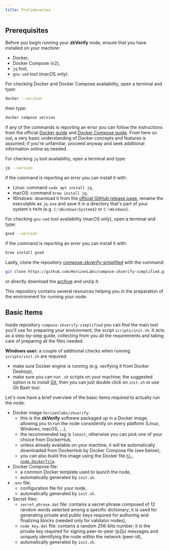 ```yaml
---
title: Preliminaries
---
```


## Prerequisites

Before you begin running your **zkVerify** node, ensure that you have installed on your machine:

- Docker,
- Docker Compose (v2),
- `jq` tool,
- `gnu-sed` tool (macOS only).

For checking Docker and Docker Compose availability, open a terminal and type:

```bash
docker --version
```

then type:

```bash
docker compose version
```

if any of the commands is reporting an error you can follow the instructions from the official [Docker guide](https://docs.docker.com/engine/install/) and [Docker Compose guide](https://docs.docker.com/compose/install/). From here on out, a very basic understanding of Docker concepts and features is assumed; if you're unfamiliar, proceed anyway and seek additional information online as needed.

For checking `jq` tool availability, open a terminal and type:

```bash
jq --version
```

if the command is reporting an error you can install it with:

- Linux: command `sudo apt install jq`,
- macOS: command `brew install jq`,
- Windows: download it from the [official GitHub release page](https://github.com/stedolan/jq/releases/latest/download/jq-win64.exe), rename the executable as `jq.exe` and save it in a directory that's part of your system's `PATH` (e.g. `C:\Windows\System32` or `C:\Windows`).

For checking `gnu-sed` tool availability (macOS only), open a terminal and type:

```bash
gsed --version
```

if the command is reporting an error you can install it with:

```bash
brew install gsed
```

Lastly, clone the repository [compose-zkverify-simplified](https://github.com/HorizenLabs/compose-zkverify-simplified) with the command:

```bash
git clone https://github.com/HorizenLabs/compose-zkverify-simplified.git
```

or directly download the [archive](https://github.com/HorizenLabs/compose-zkverify-simplified/archive/refs/heads/main.zip) and unzip it.

This repository contains several resources helping you in the preparation of the environment for running your node.

## Basic Items

Inside repository `compose-zkverify-simplified` you can find the main tool you'll use for preparing your environment, the script `scripts/init.sh`. It acts as a step-by-step guide, collecting from you all the requirements and taking care of preparing all the files needed.

**Windows user:** a couple of additional checks when running `scripts/init.sh` are required:

- make sure Docker engine is running (e.g. verifying it from Docker Desktop),
- make sure you can run `.sh` scripts on your machine; the suggested option is to install [Git](https://git-scm.com/downloads), then you can just double click on `init.sh` or use Git Bash tool.

Let's now have a brief overview of the basic items required to actually run the node:

- Docker image `horizenlabs/zkverify`:
  - this is the **zkVerify** software packaged up in a Docker image, allowing you to run the node consistently on every platform (Linux, Windows, macOS, ...),
  - the recommended tag is `latest`, otherwise you can pick one of your choice from DockerHub,
  - unless already available on your machine, it will be automatically downloaded from DockerHub by Docker Compose file (see below),
  - you can also build this image using the Docker file [`hl-node.Dockerfile`](https://github.com/HorizenLabs/NH-core/blob/main/docker/dockerfiles/hl-node.Dockerfile).
- Docker Compose file:
  - a common Docker template used to launch the node,
  - automatically generated by `init.sh`.
- `.env` file:
  - configuration file for your node,
  - automatically generated by `init.sh`.
- Secret files:
  - `secret_phrase.dat` file: contains a secret phrase composed of 12 random words selected among a specific dictionary; it is used for generating private and public keys required for authoring and finalizing blocks (needed only for validator nodes),
  - `node_key.dat` file: contains a random 256-bits number; it is the private key required for signing peer-to-peer (p2p) messages and uniquely identifying the node within the network (peer-id),
  - automatically generated by `init.sh`.
